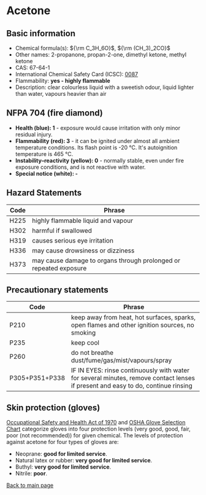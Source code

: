 # Acetone

## Basic information

- Chemical formula(s): ${\rm C_3H_6O}$, ${\rm (CH_3)_2CO}$
- Other names: 2-propanone, propan-2-one, dimethyl ketone, methyl ketone
- CAS: 67-64-1
- International Chemical Safety Card (ICSC): [0087](https://inchem.org/documents/icsc/icsc/eics0087.htm)
- Flammability: **yes - highly flammable**
- Description: clear colourless liquid with a sweetish odour, liquid lighter than water, vapours heavier than air

## NFPA 704 (fire diamond)

- **Health (blue): 1** - exposure would cause irritation with only minor residual injury.
- **Flammability (red): 3** - it can be ignited under almost all ambient temperature conditions. Its flash point is -20 °C. It's autoignition temperature is 465 °C.
- **Instability–reactivity (yellow): 0** - normally stable, even under fire exposure conditions, and is not reactive with water.
- **Special notice (white): -**

## Hazard Statements

| Code | Phrase                                                            |
| ---- | ----------------------------------------------------------------- |
| H225 | highly flammable liquid and vapour                                |
| H302 | harmful if swallowed                                              |
| H319 | causes serious eye irritation                                     |
| H336 | may cause drowsiness or dizziness                                 |
| H373 | may cause damage to organs through prolonged or repeated exposure |

## Precautionary statements

| Code           | Phrase                                                                                                                           |
| -------------- | -------------------------------------------------------------------------------------------------------------------------------- |
| P210           | keep away from heat, hot surfaces, sparks, open flames and other ignition sources, no smoking                                    |
| P235           | keep cool                                                                                                                        |
| P260           | do not breathe dust/fume/gas/mist/vapours/spray                                                                                  |
| P305+P351+P338 | IF IN EYES: rinse continuously with water for several minutes, remove contact lenses if present and easy to do, continue rinsing |

## Skin protection (gloves)

[Occupational Safety and Health Act of 1970](https://www.osha.gov/sites/default/files/publications/osha3151.pdf) and [OSHA Glove Selection Chart](https://safety.fsu.edu/safety_manual/OSHA%20Glove%20Selection%20Chart.pdf) categorize gloves into four protection levels (very good, good, fair, poor (not recommended)) for given chemical. The levels of protection against acetone for four types of gloves are:

- Neoprane: **good for limited service**.
- Natural latex or rubber: **very good for limited service**.
- Buthyl: **very good for limited service**.
- Nitrile: **poor**.

[Back to main page](https://github.com/Global-Health-Engineering/wet-lab-chemicals)
